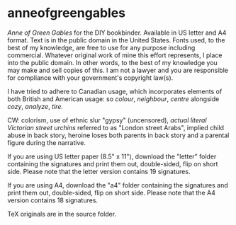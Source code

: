 # anneofgreengables

*Anne of Green Gables* for the DIY bookbinder. Available in US letter and A4 format. Text is in the public domain in the United States. Fonts used, to the best of my knowledge, are free to use for any purpose including commercial. Whatever original work of mine this effort represents, I place into the public domain. In other words, to the best of my knowledge you may make and sell copies of this. I am not a lawyer and you are responsible for compliance with your government's copyright law(s).

I have tried to adhere to Canadian usage, which incorporates elements of both British and American usage: so *colour*, *neighbour*, *centre* alongside *cozy*, *analyze*, *tire*.

CW: colorism, use of ethnic slur "gypsy" (uncensored), *actual literal Victorian street urchins* referred to as "London street Arabs", implied child abuse in back story, heroine loses both parents in back story and a parental figure during the narrative.

If you are using US letter paper (8.5" x 11"), download the "letter" folder containing the signatures and print them out, double-sided, flip on short side. Please note that the letter version contains 19 signatures.

If you are using A4, download the "a4" folder containing the signatures and print them out, double-sided, flip on short side. Please note that the A4 version contains 18 signatures.

TeX originals are in the source folder.

